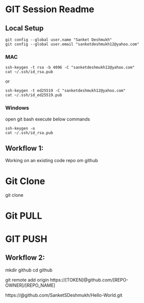 # GIT Session Readme


## Local Setup 
```
git config --global user.name "Sanket Deshmukh"
git config --global user.email "sanketdeshmukh12@yahoo.com"
```
### MAC
```
ssh-keygen -t rsa -b 4096 -C "sanketdeshmukh12@yahoo.com"
cat ~/.ssh/id_rsa.pub
```
or
```
ssh-keygen -t ed25519 -C "sanketdeshmukh12@yahoo.com"
cat ~/.ssh/id_ed25519.pub
```

### Windows
open git bash
execute below commands
```
ssh-keygen -o
cat ~/.ssh/id_rsa.pub
```

## Workflow 1: 
Working on an existing code repo om github

# Git Clone
git clone 

# Git PULL
# GIT PUSH 

## Workflow 2:

mkdir github
cd github


git remote add origin https://[TOKEN]@github.com/[REPO-OWNER]/[REPO_NAME]         

https://@github.com/SanketSDeshmukh/Hello-World.git


